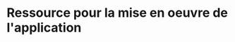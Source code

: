 Ressource pour la mise en oeuvre de l'application
=============================================================

